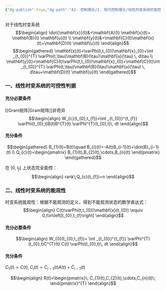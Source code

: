 ```yaml
---
{"dg-publish":true,"dg-path":"A2- 控制理论/2. 现代控制理论/线性时变系统的能控能观性.md","permalink":"/A2- 控制理论/2. 现代控制理论/线性时变系统的能控能观性/","dgPassFrontmatter":true,"noteIcon":"","created":"2024-12-03T16:40:27.016+08:00","updated":"2025-05-02T17:47:13.001+08:00"}
---
```



对于线性时变系统
$$\begin{align}
\dot{\mathbf{x}}(t)&=\mathbf{A}(t) \mathbf{x}(t)+ \mathbf{B}(t) \mathbf{u}(t) \\
\mathbf{y}(t)&=\mathbf{C}(t)\mathbf{x}(t)+\mathbf{D}(t) \mathbf{u}(t)
\end{align}$$
$$\begin{gathered}
\mathbf{x}(t)=\varPhi(t,t_{0})\mathbf{x}_{0}+\int _{t_{0}}^{T} \varPhi(t,\tau)\mathbf{B}(\tau)\mathbf{u}(\tau) \, d\tau \\
\mathbf{y}(t)=\mathbf{C}(t)\varPhi(t,t_{0})\mathbf{x}_{0}+\mathbf{C}(t)\int _{t_{0}}^{T} \varPhi(t,\tau)\mathbf{B}(\tau)\mathbf{u}(\tau) \, d\tau+\mathbf{D}(t) \mathbf{u}(t)
\end{gathered}$$
### 一、线性时变系统的可控性判据
#### 充分必要条件
[[Gram矩阵\|Gram矩阵]]非奇异
$$\begin{align}
W_{c}(t_{0},t_{f})=\int _{t_{0}}^{t_{f}} \varPhi(t_{0},t)B(t)B^{T}(t) \varPhi^{T}(t_{0},t)\, dt 
\end{align}$$
#### 充分条件
$$\begin{gathered}
B_{1}(t)=B(t)\quad B_{i}(t)=-A(t)B_{i-1}(t)+\dot{B}_{i-1}(t) \\
Q_{c}(t)=\begin{pmatrix}
B_{1}(t),B_{2}(t),\cdots,B_{n}(t)
\end{pmatrix}
\end{gathered}$$

在 $[0,t_{f}]$ 上状态完全能控：
$$\begin{align}
 rank\;Q_{c}(t_{f})=n
\end{align}$$


### 二、线性时变系统的能观性

时变系统能观性：根据不能观测的定义，得到不能观测状态的数学表达式：
$$\begin{align}
C(t)\varPhi(t,t_{0})\mathbf{x}(t_{0}) \equiv 0,t\in\left[t_{0},t_{f}\right]
\end{align}$$
#### 充分必要条件
$$\begin{align}
W_{0}(t_{0},t_{f})= \int _{t_{0}}^{t_{f}} \varPhi^{T}(t_{0},t)C^{T}(t) C(t) \varPhi(t_{0},t)\, dt
\end{align}$$

#### 充分条件
$C_{1}(t)=C(t),C_{i}(t)=C_{i-1}(t)A(t)+\dot{C}_{i-1}(t)$

$$\begin{align}
R(t)=\begin{pmatrix}\;
C_{1}(t),C_{2}(t),\cdots,C_{n}(t)\;
\end{pmatrix}^{T}
\end{align}$$

